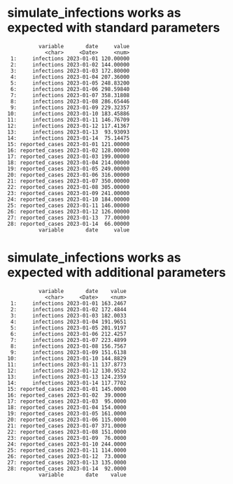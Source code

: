 # simulate_infections works as expected with standard parameters

              variable       date     value
                <char>     <Date>     <num>
     1:     infections 2023-01-01 120.00000
     2:     infections 2023-01-02 144.00000
     3:     infections 2023-01-03 172.80000
     4:     infections 2023-01-04 207.36000
     5:     infections 2023-01-05 248.83200
     6:     infections 2023-01-06 298.59840
     7:     infections 2023-01-07 358.31808
     8:     infections 2023-01-08 286.65446
     9:     infections 2023-01-09 229.32357
    10:     infections 2023-01-10 183.45886
    11:     infections 2023-01-11 146.76709
    12:     infections 2023-01-12 117.41367
    13:     infections 2023-01-13  93.93093
    14:     infections 2023-01-14  75.14475
    15: reported_cases 2023-01-01 121.00000
    16: reported_cases 2023-01-02 128.00000
    17: reported_cases 2023-01-03 199.00000
    18: reported_cases 2023-01-04 214.00000
    19: reported_cases 2023-01-05 249.00000
    20: reported_cases 2023-01-06 316.00000
    21: reported_cases 2023-01-07 350.00000
    22: reported_cases 2023-01-08 305.00000
    23: reported_cases 2023-01-09 241.00000
    24: reported_cases 2023-01-10 184.00000
    25: reported_cases 2023-01-11 146.00000
    26: reported_cases 2023-01-12 126.00000
    27: reported_cases 2023-01-13  77.00000
    28: reported_cases 2023-01-14  66.00000
              variable       date     value

# simulate_infections works as expected with additional parameters

              variable       date    value
                <char>     <Date>    <num>
     1:     infections 2023-01-01 163.2467
     2:     infections 2023-01-02 172.4844
     3:     infections 2023-01-03 182.0033
     4:     infections 2023-01-04 191.9651
     5:     infections 2023-01-05 201.9197
     6:     infections 2023-01-06 212.4257
     7:     infections 2023-01-07 223.4899
     8:     infections 2023-01-08 156.7567
     9:     infections 2023-01-09 151.6138
    10:     infections 2023-01-10 144.8829
    11:     infections 2023-01-11 137.8773
    12:     infections 2023-01-12 130.9532
    13:     infections 2023-01-13 124.2359
    14:     infections 2023-01-14 117.7702
    15: reported_cases 2023-01-01 145.0000
    16: reported_cases 2023-01-02  39.0000
    17: reported_cases 2023-01-03  95.0000
    18: reported_cases 2023-01-04 154.0000
    19: reported_cases 2023-01-05 161.0000
    20: reported_cases 2023-01-06 115.0000
    21: reported_cases 2023-01-07 371.0000
    22: reported_cases 2023-01-08 151.0000
    23: reported_cases 2023-01-09  76.0000
    24: reported_cases 2023-01-10 244.0000
    25: reported_cases 2023-01-11 114.0000
    26: reported_cases 2023-01-12  73.0000
    27: reported_cases 2023-01-13 135.0000
    28: reported_cases 2023-01-14  92.0000
              variable       date    value


